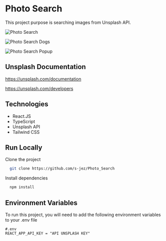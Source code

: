 
# Photo Search

This project purpose is searching images from Unsplash API.

![Photo Search](https://i.imgur.com/SlIV9xq.png)

![Photo Search Dogs](https://i.imgur.com/Yl1DUPV.jpg)

![Photo Search Popup](https://i.imgur.com/oh5MTYg.jpg)




## Unsplash Documentation
https://unsplash.com/documentation

https://unsplash.com/developers

## Technologies

- React.JS
- TypeScript
- Unsplash API
- Tailwind CSS

## Run Locally

Clone the project

```bash
  git clone https://github.com/s-jez/Photo_Search
```



Install dependencies

```bash
  npm install
```


## Environment Variables

To run this project, you will need to add the following environment variables to your .env file

```
#.env 
REACT_APP_API_KEY = "API UNSPLASH KEY"
```


